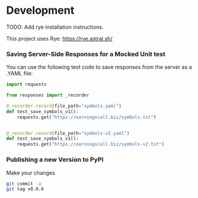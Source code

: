 # Development

TODO: Add rye installation instructions.

This project uses Rye: https://rye.astral.sh/


### Saving Server-Side Responses for a Mocked Unit test

You can use the following test code to save responses from the server as a .YAML file:

```python
import requests

from responses import _recorder

@_recorder.record(file_path="symbols.yaml")
def test_save_symbols_v1():
    requests.get("https://earningscall.biz/symbols.txt")


@_recorder.record(file_path="symbols-v2.yaml")
def test_save_symbols_v1():
    requests.get("https://earningscall.biz/symbols-v2.txt")
```



### Publishing a new Version to PyPI

Make your changes

```sh
git commit -a
git tag v0.0.6

```